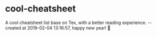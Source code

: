 # cool-cheatsheet
A cool cheatsheet list base on Tex, with a better reading experience.
--created at 2019-02-04 13:16:57, happy new year! :tada: